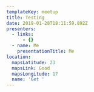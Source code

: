 ```yaml
---
templateKey: meetup
title: Testing
date: 2019-01-28T18:11:59.892Z
presenters:
  - links:
      - {}
  - name: Me
    presentationTitle: Me
location:
  mapsLatitude: 23
  mapsLink: Good
  mapsLongitude: 17
  name: 'Get '
---
```


